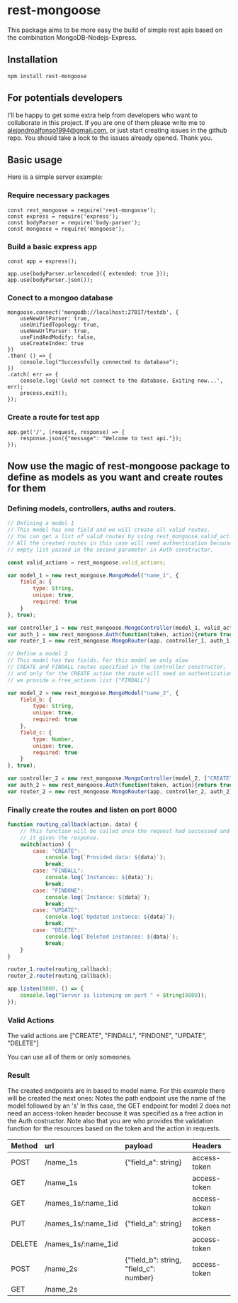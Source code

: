 # rest-mongoose
This package aims to be more easy the build of simple rest apis based on the
combination MongoDB-Nodejs-Express.

## Installation
```
npm install rest-mongoose
```

## For potentials developers
I'll be happy to get some extra help from developers who want to collaborate
in this project. If you are one of them please write me to alejandroalfonso1994@gmail.com,
or just start creating issues in the github repo. You should take a look to the issues
already opened. Thank you.

## Basic usage
Here is a simple server example:

### Require necessary packages
```
const rest_mongoose = require('rest-mongoose');
const express = require('express');
const bodyParser = require('body-parser');
const mongoose = require('mongoose');
```

### Build a basic express app
```
const app = express();

app.use(bodyParser.urlencoded({ extended: true }));
app.use(bodyParser.json());
```

### Conect to a mongoo database
```
mongoose.connect('mongodb://localhost:27017/testdb', {
    useNewUrlParser: true,
    useUnifiedTopology: true,
    useNewUrlParser: true,
    useFindAndModify: false,
    useCreateIndex: true
})
.then( () => {
    console.log("Successfully connected to database");    
})
.catch( err => {
    console.log('Could not connect to the database. Exiting now...', err);
    process.exit();
});
```

### Create a route for test app
```
app.get('/', (request, response) => {
    response.json({"message": "Welcome to test api."});
});
```

## Now use the magic of rest-mongoose package to define as models as you want and create routes for them

### Defining models, controllers, auths and routers.

```javascript
// Defining a model 1
// This model has one field and we will create all valid routes.
// You can get a list of valid routes by using rest_mongoose.valid_actions
// All the created routes in this case will need authentication becouse the
// empty list passed in the second parameter in Auth constructor.

const valid_actions = rest_mongoose.valid_actions;

var model_1 = new rest_mongoose.MongoModel("name_1", {
    field_a: {
        type: String,
        unique: true,
        required: true
    }
}, true);

var controller_1 = new rest_mongoose.MongoController(model_1, valid_actions);
var auth_1 = new rest_mongoose.Auth(function(token, action){return true}, []);
var router_1 = new rest_mongoose.MongoRouter(app, controller_1, auth_1);

// Define a model 2
// This model has two fields. For this model we only alow
// CREATE and FINDALL routes specified in the controller constructor,
// and only for the CREATE action the route will need an authentication, becouse
// we provide a free_actions list ["FINDALL"]

var model_2 = new rest_mongoose.MongoModel("name_2", {
    field_b: {
        type: String,
        unique: true,
        required: true
    },
    field_c: {
        type: Number,
        unique: true,
        required: true
    }
}, true);

var controller_2 = new rest_mongoose.MongoController(model_2, ["CREATE", "FINDALL"]);
var auth_2 = new rest_mongoose.Auth(function(token, action){return true}, ["FINDALL"]);
var router_2 = new rest_mongoose.MongoRouter(app, controller_2, auth_2);
```

### Finally create the routes and listen on port 8000
```javascript
function routing_callback(action, data) {
    // This function will be called once the request had successed and just before
    // it gives the response.
    switch(action) {
        case: "CREATE":
            console.log(`Provided data: ${data}`);
            break;
        case: "FINDALL":
            console.log(`Instances: ${data}`);
            break;
        case: "FINDONE":
            console.log(`Instance: ${data}`);
            break;
        case: "UPDATE":
            console.log(`Updated instance: ${data}`);
            break;
        case: "DELETE":
            console.log(`Deleted instances: ${data}`);
            break;
    }
}

router_1.route(routing_callback);
router_2.route(routing_callback);

app.listen(8000, () => {
    console.log("Server is listening on port " + String(8000));
});
```

### Valid Actions
The valid actions are ["CREATE", "FINDALL", "FINDONE", "UPDATE", "DELETE"]

You can use all of them or only someones.

### Result
The created endpoints are in based to model name. For this example there will
be created the next ones:
Notes the path endpoint use the name of the model followed by an 's'
In this case, the GET endpoint for model 2 does not need an access-token header
becouse it was specified as a free action in the Auth costructor.
Note also that you are who provides the validation function for the resources
based on the token and the action in requests.

| Method        | url                 | payload                                | Headers      |
| ------------- | :-------------------| :--------------------------------------| :------------|
| POST          | /name_1s            | {"field_a": string}                    | access-token |
| GET           | /name_1s            |                                        | access-token |
| GET           | /names_1s/:name_1id |                                        | access-token |
| PUT           | /names_1s/:name_1id | {"field_a": string}                    | access-token |
| DELETE        | /names_1s/:name_1id |                                        | access-token |
| POST          | /name_2s            | {"field_b": string, "field_c": number} | access-token |
| GET           | /name_2s            |                                        |              |
